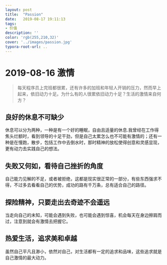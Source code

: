 ```yaml
---
layout: post
title:  "Passion"
date:   2019-08-17 19:11:13
tags:
- 价值
description: ''
color: 'rgb(255,210,32)'
cover: '../images/passion.jpg'
typora-root-url: ..
---
```


# 2019-08-16 激情
> 每天程序员上完班都很累，还有许多的加班和年轻人开销的压力，然而早上起来，依旧动力十足。为什么有的人很累依旧动力十足？生活的激情来自何方？

## 良好的休息不可缺少
休息可以分为两种，一种是有一个好的睡眠，自由且适量的休息.我曾经在工作得焦头烂额时，看到领导的十足干劲，但是自己太累怎么也不可能有激情的；还有一种是在慢跑，散步，包括工作中去倒水时，那时精神的放松使得创意和灵感显现，更有动力去实践自己的想法。


## 失败又何如，看待自己挫折的角度
自己能力见解的不足，或者被拒绝，这都是现实很正常的一部分，有些东西强求不得，不过多去看看自己的优势，成功的路有千万条，总有适合自己的路径。

## 探险精神，只要走出去奇迹不会遥远
当走向自己的未知，可能会遇到失败，也可能会遇到惊喜，机会每天在身边擦肩而过，注意到就会有激情去把握它。

## 热爱生活，追求美和卓越
虽然自己平凡且渺小，依然对自己，对生活都有一定的追求和品味，这些追求就是自己激情的最大动力。






